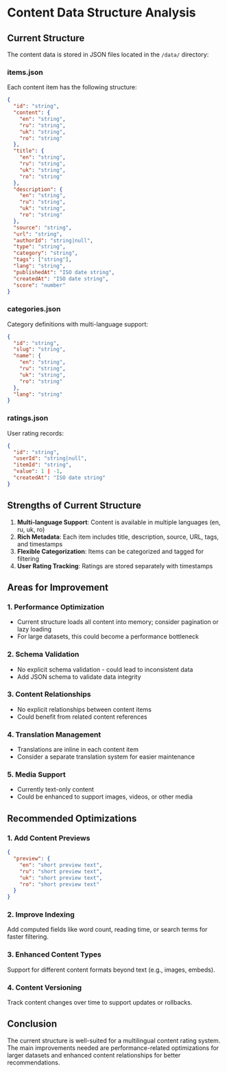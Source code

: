 # Content Data Structure Analysis

## Current Structure

The content data is stored in JSON files located in the `/data/` directory:

### items.json

Each content item has the following structure:

```json
{
  "id": "string",
  "content": {
    "en": "string",
    "ru": "string",
    "uk": "string",
    "ro": "string"
  },
  "title": {
    "en": "string",
    "ru": "string",
    "uk": "string",
    "ro": "string"
  },
  "description": {
    "en": "string",
    "ru": "string",
    "uk": "string",
    "ro": "string"
  },
  "source": "string",
  "url": "string",
  "authorId": "string|null",
  "type": "string",
  "category": "string",
  "tags": ["string"],
  "lang": "string",
  "publishedAt": "ISO date string",
  "createdAt": "ISO date string",
  "score": "number"
}
```

### categories.json

Category definitions with multi-language support:

```json
{
  "id": "string",
  "slug": "string",
  "name": {
    "en": "string",
    "ru": "string",
    "uk": "string",
    "ro": "string"
  },
  "lang": "string"
}
```

### ratings.json

User rating records:

```json
{
  "id": "string",
  "userId": "string|null",
  "itemId": "string",
  "value": 1 | -1,
  "createdAt": "ISO date string"
}
```

## Strengths of Current Structure

1. **Multi-language Support**: Content is available in multiple languages (en, ru, uk, ro)
2. **Rich Metadata**: Each item includes title, description, source, URL, tags, and timestamps
3. **Flexible Categorization**: Items can be categorized and tagged for filtering
4. **User Rating Tracking**: Ratings are stored separately with timestamps

## Areas for Improvement

### 1. Performance Optimization

- Current structure loads all content into memory; consider pagination or lazy loading
- For large datasets, this could become a performance bottleneck

### 2. Schema Validation

- No explicit schema validation - could lead to inconsistent data
- Add JSON schema to validate data integrity

### 3. Content Relationships

- No explicit relationships between content items
- Could benefit from related content references

### 4. Translation Management

- Translations are inline in each content item
- Consider a separate translation system for easier maintenance

### 5. Media Support

- Currently text-only content
- Could be enhanced to support images, videos, or other media

## Recommended Optimizations

### 1. Add Content Previews

```json
{
  "preview": {
    "en": "short preview text",
    "ru": "short preview text",
    "uk": "short preview text",
    "ro": "short preview text"
  }
}
```

### 2. Improve Indexing

Add computed fields like word count, reading time, or search terms for faster filtering.

### 3. Enhanced Content Types

Support for different content formats beyond text (e.g., images, embeds).

### 4. Content Versioning

Track content changes over time to support updates or rollbacks.

## Conclusion

The current structure is well-suited for a multilingual content rating system. The main improvements needed are performance-related optimizations for larger datasets and enhanced content relationships for better recommendations.
